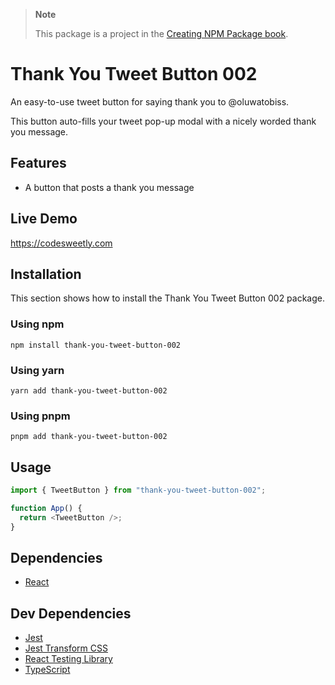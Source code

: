 > **Note**
>
> This package is a project in the [Creating NPM Package book](https://amzn.to/3R1M0XU).

# Thank You Tweet Button 002

An easy-to-use tweet button for saying thank you to @oluwatobiss.

This button auto-fills your tweet pop-up modal with a nicely worded thank you message.

## Features

- A button that posts a thank you message

## Live Demo

https://codesweetly.com

## Installation

This section shows how to install the Thank You Tweet Button 002 package.

### Using npm

```
npm install thank-you-tweet-button-002
```

### Using yarn

```
yarn add thank-you-tweet-button-002
```

### Using pnpm

```
pnpm add thank-you-tweet-button-002
```

## Usage

```js
import { TweetButton } from "thank-you-tweet-button-002";

function App() {
  return <TweetButton />;
}
```

## Dependencies

- [React](https://github.com/facebook/react)

## Dev Dependencies

- [Jest](https://github.com/jestjs/jest)
- [Jest Transform CSS](https://github.com/dferber90/jest-transform-css)
- [React Testing Library](https://github.com/testing-library/react-testing-library)
- [TypeScript](https://github.com/Microsoft/TypeScript)
